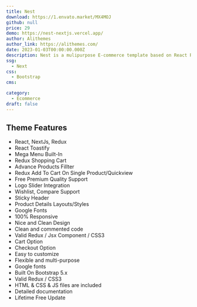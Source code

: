 ```yaml
---
title: Nest
download: https://1.envato.market/MX4MOJ
github: null
price: 29
demo: https://nest-nextjs.vercel.app/
author: Alithemes
author_link: https://alithemes.com/
date: 2023-01-03T00:00:00.000Z
description: Nest is a mulipurpose E-commerce template based on React Redux, NextJS, Bootstrap 5.x. 
ssg:
  - Next
css:
  - Bootstrap
cms:

category:
  - Ecommerce
draft: false
---
```

## Theme Features

- React, NextJs, Redux
- React Toastify
- Mega Menu Built-In
- Redux Shopping Cart
- Advance Products Fillter
- Redux Add To Cart On Single Product/Quickview
- Free Premium Quality Support
- Logo Slider Integration
- Wishlist, Compare Support
- Sticky Header
- Product Details Layouts/Styles
- Google Fonts
- 100% Responsive
- Nice and Clean Design
- Clean and commented code
- Valid Redux / Jsx Component / CSS3
- Cart Option
- Checkout Option
- Easy to customize
- Flexible and multi-purpose
- Google fonts
- Built On Bootstrap 5.x
- Valid Redux / CSS3
- HTML & CSS & JS files are included
- Detailed documentation
- Lifetime Free Update
